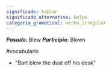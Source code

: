 ```yaml
---
significado: Soplar
significado_alternativo: Golpe
categoria_gramatical: verbo_irregular
---
```


***Pasado***: Blew
***Participio***: Blown

#vocabulario

-  "Bart blew the dust off his desk"   